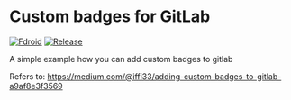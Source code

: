 # Custom badges for GitLab

[![Fdroid](https://img.shields.io/badge/dynamic/json.svg?label=Release&url=https://gitlab.com/asdoi/gitlab_badges_sample/-/jobs/artifacts/master/raw/badges.json?job=build_badges&query=release_tag&colorB=brightgreen)]()
[![Release](https://img.shields.io/badge/dynamic/json.svg?label=Commits&url=https://gitlab.com/asdoi/gitlab_badges_sample/-/jobs/artifacts/master/raw/badges.json?job=build_badges&query=commits&colorB=brightred)]()

A simple example how you can add custom badges to gitlab  

Refers to: https://medium.com/@iffi33/adding-custom-badges-to-gitlab-a9af8e3f3569

